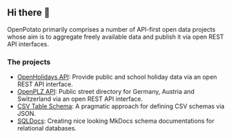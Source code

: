 ## Hi there 👋

OpenPotato primarily comprises a number of API-first open data projects whose aim is to aggregate freely available data and publish it via open REST API interfaces.

### The projects

+ [OpenHolidays API](https://www.openholidaysapi.org/): Provide public and school holiday data via an open REST API interface.
+ [OpenPLZ API](https://www.openplzapi.org/): Public street directory for Germany, Austria and Switzerland via an open REST API interface.
+ [CSV Table Schema](https://openpotato.github.io/csv-table-schema/): A pragmatic approach for defining CSV schemas via JSON.
+ [SQLDocs](https://github.com/openpotato/sqldocs): Creating nice looking MkDocs schema documentations for relational databases. 
